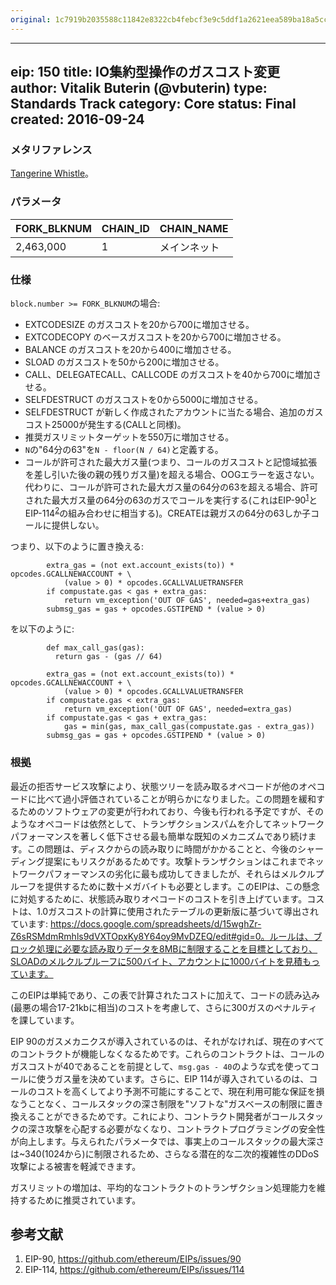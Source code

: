 ```yaml
---
original: 1c7919b2035588c11842e8322cb4febcf3e9c5ddf1a2621eea589ba18a5cc39c
---
```


---
eip: 150
title: IO集約型操作のガスコスト変更
author: Vitalik Buterin (@vbuterin)
type: Standards Track
category: Core
status: Final
created: 2016-09-24
---

### メタリファレンス

[Tangerine Whistle](./eip-608.md)。

### パラメータ

|   FORK_BLKNUM   |  CHAIN_ID  | CHAIN_NAME  |
|-----------------|------------|-------------|
|    2,463,000    |     1      | メインネット|

### 仕様

`block.number >= FORK_BLKNUM`の場合:
- EXTCODESIZE のガスコストを20から700に増加させる。
- EXTCODECOPY のベースガスコストを20から700に増加させる。
- BALANCE のガスコストを20から400に増加させる。
- SLOAD のガスコストを50から200に増加させる。
- CALL、DELEGATECALL、CALLCODE のガスコストを40から700に増加させる。
- SELFDESTRUCT のガスコストを0から5000に増加させる。
- SELFDESTRUCT が新しく作成されたアカウントに当たる場合、追加のガスコスト25000が発生する(CALLと同様)。
- 推奨ガスリミットターゲットを550万に増加させる。
- `N`の"64分の63"を`N - floor(N / 64)`と定義する。
- コールが許可された最大ガス量(つまり、コールのガスコストと記憶域拡張を差し引いた後の親の残りガス量)を超える場合、OOGエラーを返さない。代わりに、コールが許可された最大ガス量の64分の63を超える場合、許可された最大ガス量の64分の63のガスでコールを実行する(これはEIP-90<sup>[1](https://github.com/ethereum/EIPs/issues/90)</sup>とEIP-114<sup>[2](https://github.com/ethereum/EIPs/issues/114)</sup>の組み合わせに相当する)。CREATEは親ガスの64分の63しか子コールに提供しない。

つまり、以下のように置き換える:

```
        extra_gas = (not ext.account_exists(to)) * opcodes.GCALLNEWACCOUNT + \
            (value > 0) * opcodes.GCALLVALUETRANSFER
        if compustate.gas < gas + extra_gas:
            return vm_exception('OUT OF GAS', needed=gas+extra_gas)
        submsg_gas = gas + opcodes.GSTIPEND * (value > 0)
```

を以下のように:

```
        def max_call_gas(gas):
          return gas - (gas // 64)

        extra_gas = (not ext.account_exists(to)) * opcodes.GCALLNEWACCOUNT + \
            (value > 0) * opcodes.GCALLVALUETRANSFER
        if compustate.gas < extra_gas:
            return vm_exception('OUT OF GAS', needed=extra_gas)
        if compustate.gas < gas + extra_gas:
            gas = min(gas, max_call_gas(compustate.gas - extra_gas))
        submsg_gas = gas + opcodes.GSTIPEND * (value > 0)
```

### 根拠

最近の拒否サービス攻撃により、状態ツリーを読み取るオペコードが他のオペコードに比べて過小評価されていることが明らかになりました。この問題を緩和するためのソフトウェアの変更が行われており、今後も行われる予定ですが、そのようなオペコードは依然として、トランザクションスパムを介してネットワークパフォーマンスを著しく低下させる最も簡単な既知のメカニズムであり続けます。この問題は、ディスクからの読み取りに時間がかかることと、今後のシャーディング提案にもリスクがあるためです。攻撃トランザクションはこれまでネットワークパフォーマンスの劣化に最も成功してきましたが、それらはメルクルプルーフを提供するために数十メガバイトも必要とします。このEIPは、この懸念に対処するために、状態読み取りオペコードのコストを引き上げています。コストは、1.0ガスコストの計算に使用されたテーブルの更新版に基づいて導出されています: https://docs.google.com/spreadsheets/d/15wghZr-Z6sRSMdmRmhls9dVXTOpxKy8Y64oy9MvDZEQ/edit#gid=0。ルールは、ブロック処理に必要な読み取りデータを8MBに制限することを目標としており、SLOADのメルクルプルーフに500バイト、アカウントに1000バイトを見積もっています。

このEIPは単純であり、この表で計算されたコストに加えて、コードの読み込み(最悪の場合17-21kbに相当)のコストを考慮して、さらに300ガスのペナルティを課しています。

EIP 90のガスメカニクスが導入されているのは、それがなければ、現在のすべてのコントラクトが機能しなくなるためです。これらのコントラクトは、コールのガスコストが40であることを前提として、`msg.gas - 40`のような式を使ってコールに使うガス量を決めています。さらに、EIP 114が導入されているのは、コールのコストを高くしてより予測不可能にすることで、現在利用可能な保証を損なうことなく、コールスタックの深さ制限を"ソフトな"ガスベースの制限に置き換えることができるためです。これにより、コントラクト開発者がコールスタックの深さ攻撃を心配する必要がなくなり、コントラクトプログラミングの安全性が向上します。与えられたパラメータでは、事実上のコールスタックの最大深さは~340(1024から)に制限されるため、さらなる潜在的な二次的複雑性のDDoS攻撃による被害を軽減できます。

ガスリミットの増加は、平均的なコントラクトのトランザクション処理能力を維持するために推奨されています。

## 参考文献

1. EIP-90, https://github.com/ethereum/EIPs/issues/90
2. EIP-114, https://github.com/ethereum/EIPs/issues/114